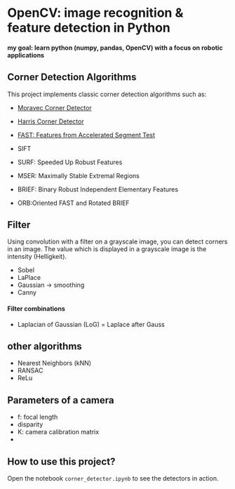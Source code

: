 # OpenCV: image recognition & feature detection in Python

#### my goal: learn python (numpy, pandas, OpenCV) with a focus on robotic applications

## Corner Detection Algorithms
This project implements classic corner detection algorithms such as:

- [Moravec Corner Detector](https://mahendrathapa.medium.com/moravec-corner-detector-5191f1c04b30)
- [Harris Corner Detector](https://docs.opencv.org/2.4/doc/tutorials/features2d/trackingmotion/harris_detector/harris_detector.html)
  
- [FAST: Features from Accelerated Segment Test](https://docs.opencv.org/4.x/df/d0c/tutorial_py_fast.html)
- SIFT
- SURF: Speeded Up Robust Features
- MSER: Maximally Stable Extremal Regions
- BRIEF: Binary Robust Independent Elementary Features
- ORB:Oriented FAST and Rotated BRIEF

## Filter
Using convolution with a filter on a grayscale image, you can detect corners in an image. The value which is displayed in a grayscale image is the intensity (Helligkeit).
- Sobel
- LaPlace
- Gaussian → smoothing
- Canny

#### Filter combinations

- Laplacian of Gaussian (LoG) = Laplace after Gauss

## other algorithms
- Nearest Neighbors (kNN)
- RANSAC
- ReLu

## Parameters of a camera
- f: focal length
- disparity
- K: camera calibration matrix
- 
## How to use this project?

Open the notebook `corner_detector.ipynb` to see the detectors in action.
